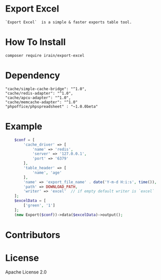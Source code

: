 # Export Excel
    `Export Excel`  is a simple & faster exports table tool.
# How To Install
    composer require irain/export-excel
# Dependency

    "cache/simple-cache-bridge": "^1.0",
    "cache/redis-adapter": "^1.0",
    "cache/apcu-adapter": "^1.0",
    "cache/memcache-adapter": "^1.0"
    "phpoffice/phpspreadsheet" : "~1.0.0beta"
    
# Example 
```php
    $conf = [
        'cache_driver' => [
            'name' => 'redis',
            'server' => '127.0.0.1',
            'port' => '6379'
        ],
        'table_header' => [
            'name', 'age'
        ],
        'name' => 'export_file_name' . date('Y-m-d H:i:s', time()),
        'path' => DOWNLOAD_PATH,
        'writer' => 'excel'  // if empty default writer is `excel`
    ];
    $excelData = [
        ['green', '1']
    ];
    (new Export($conf))->data($excelData)->output();

```
    
# Contributors

# License
Apache License 2.0